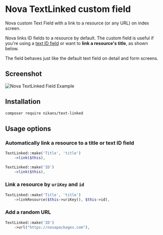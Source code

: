 # Nova TextLinked custom field

Nova custom Text Field with a link to a resource (or any URL) on index screen.

Nova links ID fields to a resource by default. 
The custom field is useful if you're using a [text ID field](https://github.com/laravel/nova-issues/issues/268) 
or want to **link a resource's title**, as shown below.

The field behaves just like the default text field on detail and form screens.

## Screenshot

![Nova TextLinked Field Example](https://github.com/nikans/nova-text-linked-field/blob/master/nova-text-linked-field-example.png "Nova TextLinked Field Example")

## Installation

```bash
composer require nikans/text-linked
```

## Usage options

### Automatically link a resource to a title or text ID field

```php
TextLinked::make('Title', 'title')
    ->link($this),
    
TextLinked::make('ID')
    ->link($this),
```

### Link a resource by `uriKey` and `id`

```php
TextLinked::make('Title', 'title')
    ->linkResource($this->uriKey(), $this->id),
```

### Add a random URL

```php
TextLinked::make('ID')
    ->url("https://novapackages.com"),
```
